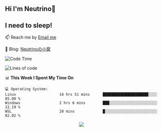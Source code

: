 ## Hi I'm Neutrino👋
## I need to sleep!

📫 Reach me by [Email me](mailto:neutrin1zzz@gmail.com)

💬 Blog: [Neutrinoの小窝](https://neutrino.top/)

<!--START_SECTION:waka-->
![Code Time](http://img.shields.io/badge/Code%20Time-596%20hrs%2021%20mins-blue)

![Lines of code](https://img.shields.io/badge/From%20Hello%20World%20I%27ve%20Written-718.4%20thousand%20lines%20of%20code-blue)

📊 **This Week I Spent My Time On** 

```text
💻 Operating System: 
Linux                    14 hrs 51 mins      █████████████████████░░░░   85.80 % 
Windows                  2 hrs 6 mins        ███░░░░░░░░░░░░░░░░░░░░░░   12.19 % 
WSL                      20 mins             █░░░░░░░░░░░░░░░░░░░░░░░░   02.02 % 
```


<!--END_SECTION:waka-->

<div align="center">
<img align="center" src="https://skillicons.dev/icons?i=c,cpp,py&theme=dark" />
  
<!--
**Neutrin1/Neutrin1** is a ✨ _special_ ✨ repository because its `README.md` (this file) appears on your GitHub profile.

![header](https://capsule-render.vercel.app/api?type=venom&color=auto&height=100&section=header&text=Wish%20u%20have%20a%20nice%20day&fontSize=30&theme=tokyonight)

